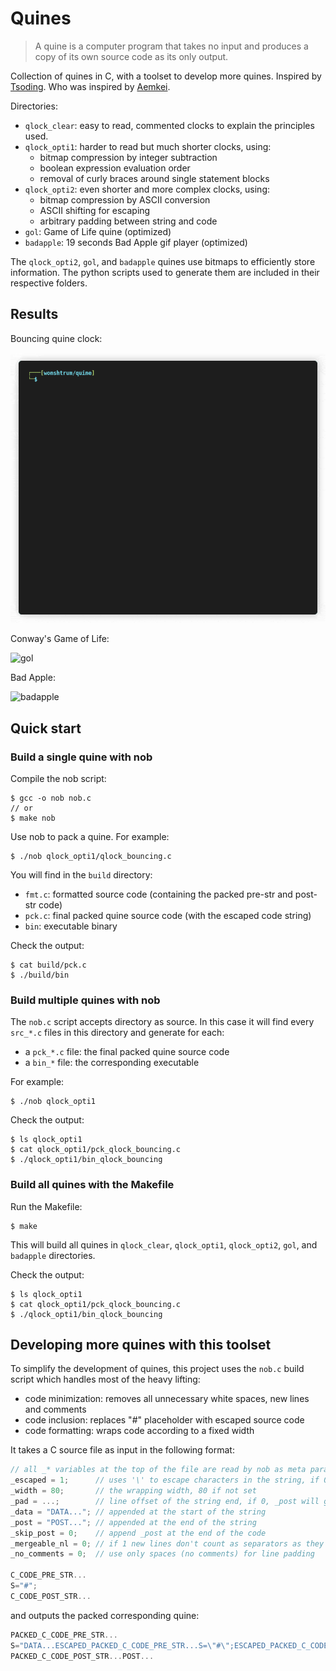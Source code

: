 # Quines

> A quine is a computer program that takes no input and
> produces a copy of its own source code as its only output.

Collection of quines in C, with a toolset to develop more quines.
Inspired by [Tsoding](https://youtu.be/plFwBqBYpcY?si=MA4lpo_jqVJjglhC).
Who was inspired by [Aemkei](https://x.com/aemkei/status/1795573193559994505).

Directories:
- `qlock_clear`: easy to read, commented clocks to explain the principles used.
- `qlock_opti1`: harder to read but much shorter clocks, using:
    - bitmap compression by integer subtraction
    - boolean expression evaluation order
    - removal of curly braces around single statement blocks
- `qlock_opti2`: even shorter and more complex clocks, using:
    - bitmap compression by ASCII conversion
    - ASCII shifting for escaping
    - arbitrary padding between string and code
- `gol`: Game of Life quine (optimized)
- `badapple`: 19 seconds Bad Apple gif player (optimized)

The `qlock_opti2`, `gol`, and `badapple` quines use bitmaps to efficiently store information. The python scripts used to generate them are included in their respective folders.

## Results

Bouncing quine clock:

![qlock](qlock.gif)

Conway's Game of Life:

![gol](gol.gif)

Bad Apple:

![badapple](badapple.gif)

## Quick start
### Build a single quine with nob

Compile the nob script:

```console
$ gcc -o nob nob.c
// or
$ make nob
```

Use nob to pack a quine. For example:

```console
$ ./nob qlock_opti1/qlock_bouncing.c
```

You will find in the `build` directory:
- `fmt.c`: formatted source code (containing the packed pre-str and post-str code)
- `pck.c`: final packed quine source code (with the escaped code string)
- `bin`: executable binary

Check the output:

```console
$ cat build/pck.c
$ ./build/bin
```

### Build multiple quines with nob

The `nob.c` script accepts directory as source. In this case it will find every `src_*.c` files in this directory and generate for each:
- a `pck_*.c` file: the final packed quine source code
- a `bin_*` file: the corresponding executable

For example:

```console
$ ./nob qlock_opti1
```

Check the output:

```console
$ ls qlock_opti1
$ cat qlock_opti1/pck_qlock_bouncing.c
$ ./qlock_opti1/bin_qlock_bouncing
```

### Build all quines with the Makefile

Run the Makefile:
```console
$ make
```

This will build all quines in `qlock_clear`, `qlock_opti1`, `qlock_opti2`, `gol`, and `badapple` directories.

Check the output:

```console
$ ls qlock_opti1
$ cat qlock_opti1/pck_qlock_bouncing.c
$ ./qlock_opti1/bin_qlock_bouncing
```

## Developing more quines with this toolset
To simplify the development of quines, this project uses the `nob.c` build script which handles most of the heavy lifting:
- code minimization: removes all unnecessary white spaces, new lines and comments
- code inclusion: replaces "#" placeholder with escaped source code
- code formatting: wraps code according to a fixed width

It takes a C source file as input in the following format:

```c
// all _* variables at the top of the file are read by nob as meta parameters
_escaped = 1;      // uses '\' to escape characters in the string, if 0, uses ASCII shift instead
_width = 80;       // the wrapping width, 80 if not set
_pad = ...;        // line offset of the string end, if 0, _post will grow to fill the width
_data = "DATA..."; // appended at the start of the string
_post = "POST..."; // appended at the end of the string
_skip_post = 0;    // append _post at the end of the code
_mergeable_nl = 0; // if 1 new lines don't count as separators as they can be merged
_no_comments = 0;  // use only spaces (no comments) for line padding

C_CODE_PRE_STR...
S="#";
C_CODE_POST_STR...
```

and outputs the packed corresponding quine:

```c
PACKED_C_CODE_PRE_STR...
S="DATA...ESCAPED_PACKED_C_CODE_PRE_STR...S=\"#\";ESCAPED_PACKED_C_CODE_POST_STR...POST...";
PACKED_C_CODE_POST_STR...POST...
```
